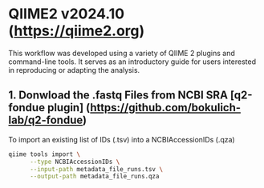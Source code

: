 # QIIME2 v2024.10 (https://qiime2.org)
This workflow was developed using a variety of QIIME 2 plugins and command-line tools. It serves as an introductory guide for users interested in reproducing or adapting the analysis.

## 1. Donwload the .fastq Files from NCBI SRA [q2-fondue plugin] (https://github.com/bokulich-lab/q2-fondue)
To import an existing list of IDs (.tsv) into a NCBIAccessionIDs (.qza)
```bash
qiime tools import \
      --type NCBIAccessionIDs \
      --input-path metadata_file_runs.tsv \
      --output-path metadata_file_runs.qza
```


